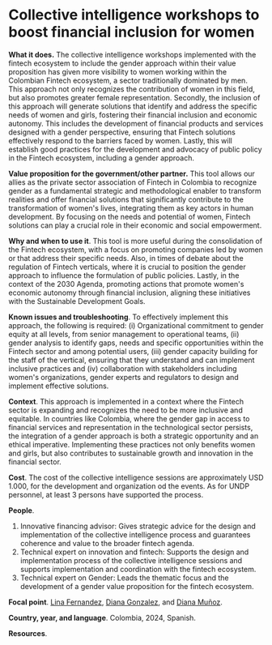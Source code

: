 <!---
---
title: ...how a fintech ecosystem can promote digital financial inclusion of women by integrating a gender approach into their value proposition
layout: default

menu_parent: 1
nav_order: 6
---
-->

# Collective intelligence workshops to boost financial inclusion for women


**What it does.** The collective intelligence workshops implemented with the fintech ecosystem to include the gender approach within their value proposition has given more visibility to women working within the Colombian Fintech ecosystem, a sector traditionally dominated by men. This approach not only recognizes the contribution of women in this field, but also promotes greater female representation. Secondly, the inclusion of this approach will generate solutions that identify and address the specific needs of women and girls, fostering their financial inclusion and economic autonomy. This includes the development of financial products and services designed with a gender perspective, ensuring that Fintech solutions effectively respond to the barriers faced by women. Lastly, this will establish good practices for the development and advocacy of public policy in the Fintech ecosystem, including a gender approach. 

**Value proposition for the government/other partner.** This tool allows our allies as the private sector association of Fintech in Colombia to recognize gender as a fundamental strategic and methodological enabler to transform realities and offer financial solutions that significantly contribute to the transformation of women's lives, integrating them as key actors in human development. By focusing on the needs and potential of women, Fintech solutions can play a crucial role in their economic and social empowerment.

**Why and when to use it**. This tool is more useful during the consolidation of the Fintech ecosystem, with a focus on promoting companies led by women or that address their specific needs. Also, in times of debate about the regulation of Fintech verticals, where it is crucial to position the gender approach to influence the formulation of public policies. Lastly, in the context of the 2030 Agenda, promoting actions that promote women's economic autonomy through financial inclusion, aligning these initiatives with the Sustainable Development Goals.

**Known issues and troubleshooting**. To effectively implement this approach, the following is required: (i) Organizational commitment to gender equity at all levels, from senior management to operational teams, (ii) gender analysis to identify gaps, needs and specific opportunities within the Fintech sector and among potential users, (iii) gender capacity building for the staff of the vertical, ensuring that they understand and can implement inclusive practices and (iv) collaboration with stakeholders including women's organizations, gender experts and regulators to design and implement effective solutions.

**Context**. This approach is implemented in a context where the Fintech sector is expanding and recognizes the need to be more inclusive and equitable. In countries like Colombia, where the gender gap in access to financial services and representation in the technological sector persists, the integration of a gender approach is both a strategic opportunity and an ethical imperative. Implementing these practices not only benefits women and girls, but also contributes to sustainable growth and innovation in the financial sector.

**Cost**. The cost of the collective intelligence sessions are approximately USD 1.000, for the development and organization od the events. As for UNDP personnel, at least 3 persons have supported the process.

**People**. 
1. Innovative financing advisor: Gives strategic advice for the design and implementation of the collective intelligence process and guarantees coherence and value to the broader fintech agenda. 
2. Technical expert on innovation and fintech: Supports the design and implementation process of the collective intelligence sessions and supports implementation and coordination with the fintech ecosystem.
3. Technical expert on Gender: Leads the thematic focus and the development of a gender value proposition for the fintech ecosystem.

**Focal point**. [Lina Fernandez](/Financial-inclusion-toolkit/contributors/Lina-Fernandez.html), [Diana Gonzalez](/Financial-inclusion-toolkit/contributors/Diana-Gonzalez.html), and [Diana Muñoz](/Financial-inclusion-toolkit/contributors/Diana-Munoz.html).

**Country, year, and language**. Colombia, 2024, Spanish.

**Resources**. 
